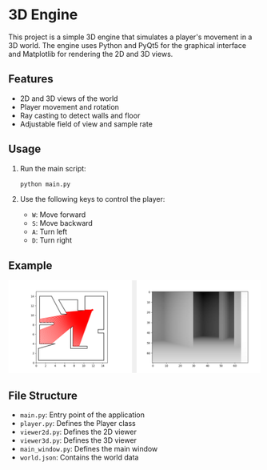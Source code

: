# 3D Engine

This project is a simple 3D engine that simulates a player's movement in a 3D world. The engine uses Python and PyQt5 for the graphical interface and Matplotlib for rendering the 2D and 3D views.

## Features

- 2D and 3D views of the world
- Player movement and rotation
- Ray casting to detect walls and floor
- Adjustable field of view and sample rate

## Usage

1. Run the main script:
    ```sh
    python main.py
    ```

2. Use the following keys to control the player:
    - `W`: Move forward
    - `S`: Move backward
    - `A`: Turn left
    - `D`: Turn right

## Example

![Example](example.png)

## File Structure

- `main.py`: Entry point of the application
- `player.py`: Defines the Player class
- `viewer2d.py`: Defines the 2D viewer
- `viewer3d.py`: Defines the 3D viewer
- `main_window.py`: Defines the main window
- `world.json`: Contains the world data